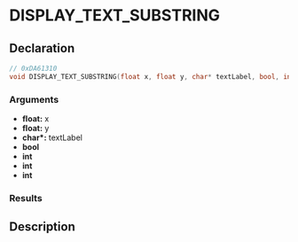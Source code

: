 # DISPLAY_TEXT_SUBSTRING

## Declaration
```cpp
// 0xDA61310
void DISPLAY_TEXT_SUBSTRING(float x, float y, char* textLabel, bool, int, int, int);
```

### Arguments
- **float:** x
- **float:** y
- **char\*:** textLabel
- **bool**
- **int**
- **int**
- **int**

### Results

## Description
